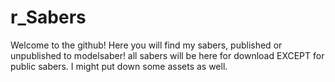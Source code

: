 # r_Sabers
Welcome to the github! Here you will find my sabers, published or unpublished to modelsaber! all sabers will be here for download EXCEPT for public sabers. I might put down some assets as well.
